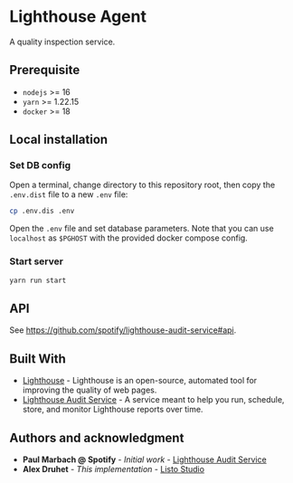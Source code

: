 # Lighthouse Agent

A quality inspection service.

## Prerequisite

* `nodejs` >= 16
* `yarn` >= 1.22.15
* `docker` >= 18

## Local installation

### Set DB config

Open a terminal, change directory to this repository root, then copy the `.env.dist` file to a new `.env` file:

```bash
cp .env.dis .env
```

Open the `.env` file and set database parameters. Note that you can use `localhost` as `$PGHOST` with the provided docker compose config.

### Start server

```bash
yarn run start
```

## API

See https://github.com/spotify/lighthouse-audit-service#api.

## Built With
* [Lighthouse](https://developer.chrome.com/docs/lighthouse/overview/) - Lighthouse is an open-source, automated tool for improving the quality of web pages.
* [Lighthouse Audit Service](https://github.com/spotify/lighthouse-audit-service) - A service meant to help you run, schedule, store, and monitor Lighthouse reports over time.

## Authors and acknowledgment
* **Paul Marbach @ Spotify** - *Initial work* - [Lighthouse Audit Service](https://github.com/spotify/lighthouse-audit-service)
* **Alex Druhet** - *This implementation* - [Listo Studio](https://listo.studio)
